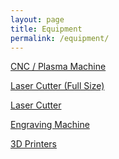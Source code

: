 ```yaml
---
layout: page
title: Equipment
permalink: /equipment/
---
```


[CNC / Plasma Machine]()

[Laser Cutter (Full Size)]()

[Laser Cutter]()

[Engraving Machine]()

[3D Printers](/3dprint.md)